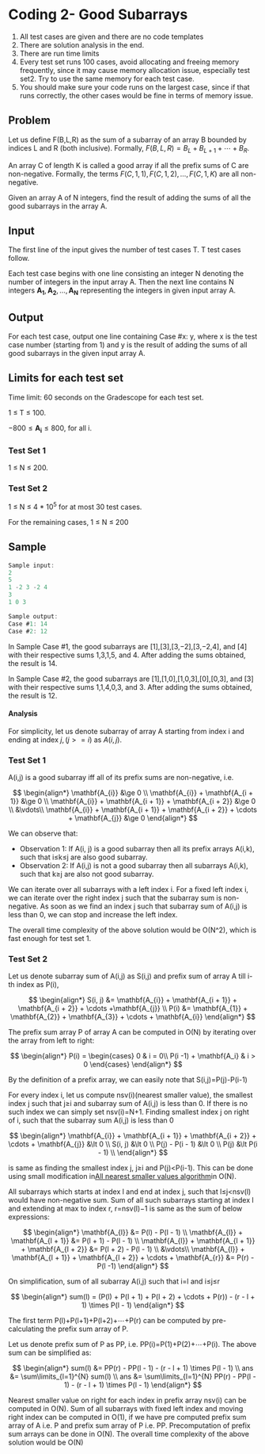 # Coding 2- Good Subarrays

1. All test cases are given and there are no code templates
2. There are solution analysis in the end.
3. There are run time limits
4. Every test set runs 100 cases, avoid allocating
   and freeing memory frequently, since it may cause
   memory allocation issue, especially test set2. Try to use the same
   memory for each test case.
5. You should make sure your code runs on the
   largest case, since if that runs correctly,
   the other cases would be fine in terms of memory issue.

## Problem

Let us define F(B,L,R) as the sum of a subarray of an array B bounded by
indices L and R (both inclusive). Formally, $F(B, L, R) = B_L + B_{L+1} + \cdots + B_R$.

An array C of length K is called a good array if all the prefix sums of C are non-negative.
Formally, the terms $F(C, 1, 1), F(C, 1, 2), \dots, F(C, 1, K)$ are all non-negative.

Given an array A of N integers, find the result of adding the sums of all the good subarrays in the array A.

## Input

The first line of the input gives the number of test cases T. T test cases follow.

Each test case begins with one line consisting an integer N denoting the number
of integers in the input array A. Then the next line contains N integers
$\mathbf{A_1}, \mathbf{A_2}, \dots, \mathbf{A_N}$ representing the integers in given
input array A.

## Output

For each test case, output one line containing Case #x: y, where x is the test
case number (starting from 1) and y is the result of adding the sums of all good
subarrays in the given input array A.

## Limits for each test set

Time limit: 60 seconds on the Gradescope for each test set.

1 ≤ T ≤ 100.

$-800 \le \mathbf{A_i} \le 800$, for all i.

### Test Set 1

1 ≤ N ≤ 200.

### Test Set 2

1 ≤ N ≤ 4 * 10<sup>5</sup> for at most 30 test cases.

For the remaining cases, 1 ≤ N ≤ 200

## Sample

```c
Sample input:
2
5
1 -2 3 -2 4
3
1 0 3

Sample output:
Case #1: 14
Case #2: 12

```

In Sample Case #1, the good subarrays are [1],[3],[3,−2],[3,−2,4], and [4]
with their respective sums 1,3,1,5, and 4. After adding the sums obtained,
the result is 14.

In Sample Case #2, the good subarrays are [1],[1,0],[1,0,3],[0],[0,3],
and [3] with their respective sums 1,1,4,0,3, and 3.
After adding the sums obtained, the result is 12.

#### Analysis

For simplicity, let us denote subarray of array A starting from index i and ending at index
$j, (j >= i)$ as $A(i, j)$.

### Test Set 1

A(i,j) is a good subarray iff all of its prefix sums are non-negative, i.e.

$$
\begin{align*}
\mathbf{A_{i}} &\ge 0 \\
\mathbf{A_{i}} + \mathbf{A_{i + 1}} &\ge 0 \\
\mathbf{A_{i}} + \mathbf{A_{i + 1}} + \mathbf{A_{i + 2}} &\ge 0 \\
&\vdots\\
\mathbf{A_{i}} + \mathbf{A_{i + 1}} + \mathbf{A_{i + 2}} + \cdots + \mathbf{A_{j}} &\ge 0
\end{align*}
$$

We can observe that:

- Observation 1: If A(i, j) is a good subarray then all its prefix arrays A(i,k), such that i≤k≤j are also good subarray.
- Observation 2: If A(i,j) is not a good subarray then all subarrays A(i,k), such that k≥j are also not good subarray.

We can iterate over all subarrays with a left index i. For a fixed left index i, we can iterate over the right index
j such that the subarray sum is non-negative. As soon as we find an index j such that subarray sum of A(i,j) is
less than 0, we can stop and increase the left index.

The overall time complexity of the above solution would be O(N^2), which is fast enough for test set 1.

### Test Set 2

Let us denote subarray sum of A(i,j) as S(i,j) and prefix sum of array A till i-th index as P(i),

$$
\begin{align*}
S(i, j) &= \mathbf{A_{i}} + \mathbf{A_{i + 1}} + \mathbf{A_{i + 2}} + \cdots +\mathbf{A_{j}} \\
P(i) &= \mathbf{A_{1}} + \mathbf{A_{2}} + \mathbf{A_{3}} + \cdots + \mathbf{A_{i}}
\end{align*}
$$

The prefix sum array P of array A can be computed in O(N) by iterating over the array from left to right:

$$
\begin{align*}
P(i) =
\begin{cases}
0 & i = 0\\
P(i -1) + \mathbf{A_i} & i > 0
\end{cases}
\end{align*}
$$

By the definition of a prefix array, we can easily note that S(i,j)=P(j)-P(i-1)

For every index i, let us compute nsv(i)(nearest smaller value), the smallest index j such that j≥i and
subarray sum of A(i,j) is less than 0. If there is no such index we can simply set nsv(i)=N+1. Finding
smallest index j on right of i, such that the subarray sum A(i,j) is less than 0

$$
\begin{align*}
\mathbf{A_{i}} + \mathbf{A_{i + 1}} + \mathbf{A_{i + 2}} + \cdots + \mathbf{A_{j}} &\lt 0 \\
S(i, j) &\lt 0 \\
P(j) - P(i - 1) &\lt 0 \\
P(j) &\lt P(i - 1) \\
\end{align*}
$$

is same as finding the smallest index j, j≥i and P(j)<P(i-1). This can be done using small modification
in[All nearest smaller values algorithm](https://en.wikipedia.org/wiki/All_nearest_smaller_values)in O(N).

All subarrays which starts at index l and end at index j,
such that l≤j<nsv(l) would have non-negative sum.
Sum of all such subarrays starting at index l and extending at max to index r,
r=nsv(l)−1 is same as the sum of below expressions:

$$
\begin{align*}
\mathbf{A_{l}} &= P(l) - P(l - 1) \\
\mathbf{A_{l}} + \mathbf{A_{l + 1}} &= P(l + 1) - P(l - 1) \\
\mathbf{A_{l}} + \mathbf{A_{l + 1}} + \mathbf{A_{l + 2}} &= P(l + 2) - P(l - 1) \\
&\vdots\\
\mathbf{A_{l}} + \mathbf{A_{l + 1}} + \mathbf{A_{l + 2}} + \cdots + \mathbf{A_{r}} &= P(r) - P(l -1)
\end{align*}
$$

On simplification, sum of all subarray A(i,j) such that i=l and i≤j≤r

$$
\begin{align*}
  sum(l) = (P(l) + P(l + 1) + P(l + 2) + \cdots + P(r)) - (r - l + 1) \times P(l - 1)
\end{align*}
$$

The first term P(l)+P(l+1)+P(l+2)+⋯+P(r) can be computed by pre-calculating the prefix sum array
of P.

Let us denote prefix sum of P as PP, i.e. PP(i)=P(1)+P(2)+⋯+P(i). The above sum can be
simplified as:

$$
\begin{align*}
sum(l) &= PP(r) - PP(l - 1) - (r - l + 1) \times P(l - 1) \\
ans &= \sum\limits_{l=1}^{N} sum(l) \\
ans &= \sum\limits_{l=1}^{N} PP(r) - PP(l - 1) - (r - l + 1) \times P(l - 1)
\end{align*}
$$

Nearest smaller value on right for each index in prefix array nsv(i) can be computed in O(N). Sum of all
subarrays with fixed left index and moving right index can be computed in O(1), if we have pre computed prefix sum
array of A i.e. P and prefix sum array of P i.e. PP. Precomputation of prefix sum arrays can be done in O(N).
The overall time complexity of the above solution would be O(N)
